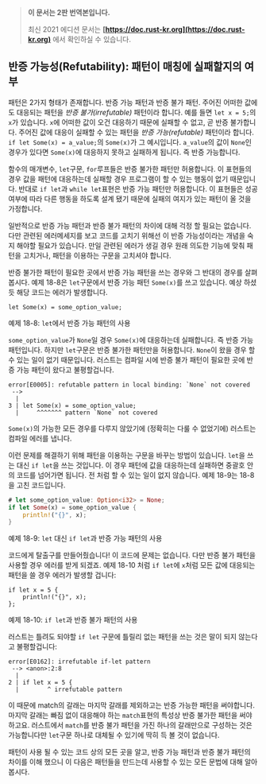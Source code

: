 > **이 문서는 2판 번역본입니다.**
>
> 최신 2021 에디션 문서는 **[https://doc.rust-kr.org](https://doc.rust-kr.org)** 에서 확인하실 수 있습니다.

## 반증 가능성(Refutability): 패턴이 매칭에 실패할지의 여부

패턴은 2가지 형태가 존재합니다. 반증 가능 패턴과 반증 불가 패턴. 주어진 어떠한 값에도
대응되는 패턴을 *반증 불가(irrefutable)* 패턴이라 합니다.
예를 들면 `let x = 5;`의 `x`가 있습니다. `x`에 어떠한 값이 오건 대응하기 때문에
실패할 수 없고, 곧 반증 불가합니다.
주어진 값에 대응이 실패할 수 있는 패턴을 *반증 가능(refutable)* 패턴이라 합니다.
`if let Some(x) = a_value;`의 `Some(x)`가 그 예시입니다. `a_value`의 값이
`None`인 경우가 있다면 `Some(x)`에 대응하지 못하고 실패하게 됩니다. 즉 반증 가능합니다.

함수의 매개변수, `let`구문, `for`루프들은 반증 불가한 패턴만 허용합니다.
이 표현들의 경우 값을 패턴에 대응하는데 실패할 경우 프로그램이 할 수 있는 행동이
없기 때문입니다.
반대로 `if let`과 `while let`표현은 반증 가능 패턴만 허용합니다. 이 표현들은
성공 여부에 따라 다른 행동을 하도록 설계 됐기 때문에 실패의 여지가 있는 패턴이 올 것을
가정합니다.

일반적으로 반증 가능 패턴과 반증 불가 패턴의 차이에 대해 걱정 할 필요는 없습니다.
다만 관련된 에러메세지를 보고 코드를 고치기 위해선 이 반증 가능성이라는 개념을
숙지 해야할 필요가 있습니다.
만일 관련된 에러가 생길 경우 원래 의도한 기능에 맞춰 패턴을 고치거나,
패턴을 이용하는 구문을 고치셔야 합니다.

반증 불가한 패턴이 필요한 곳에서 반증 가능 패턴을 쓰는 경우와
그 반대의 경우를 살펴 봅시다.
예제 18-8은 `let`구문에서 반증 가능 패턴 `Some(x)`를 쓰고 있습니다.
예상 하셨듯 해당 코드는 에러가 발생합니다.

```rust,ignore
let Some(x) = some_option_value;
```

<span class="caption">예제 18-8: `let`에서 반증 가능 패턴의 사용
</span>

`some_option_value`가 `None`일 경우 `Some(x)`에 대응하는데 실패합니다.
즉 반증 가능 패턴입니다. 하지만 `let`구문은 반증 불가한 패턴만을 허용합니다.
`None`이 왔을 경우 할 수 있는 일이 없기 때문입니다.
러스트는 컴파일 시에 반증 불가 패턴이 필요한 곳에 반증 가능 패턴이 왔다고
불평할겁니다.

```text
error[E0005]: refutable pattern in local binding: `None` not covered
 -->
  |
3 | let Some(x) = some_option_value;
  |     ^^^^^^^ pattern `None` not covered
```

`Some(x)`의 가능한 모든 경우를 다루지 않았기에 (정확히는 다룰 수 없었기에) 러스트는
컴파일 에러를 냅니다.

이런 문제를 해결하기 위해 패턴을 이용하는 구문을 바꾸는 방법이 있습니다.
`let`을 쓰는 대신 `if let`을 쓰는 것입니다.
이 경우 패턴에 값을 대응하는데 실패하면 중괄호 안의 코드를 넘어가면 됩니다.
전 처럼 할 수 있는 일이 없지 않습니다.
예제 18-9는 18-8을 고친 코드입니다.

```rust
# let some_option_value: Option<i32> = None;
if let Some(x) = some_option_value {
    println!("{}", x);
}
```

<span class="caption">예제 18-9: `let` 대신 `if let`과 반증 가능 패턴의 사용
</span>

코드에게 탈출구를 만들어줬습니다!
이 코드에 문제는 없습니다. 다만 반증 불가 패턴을 사용할 경우 에러를 받게 되겠죠.
예제 18-10 처럼 `if let`에 `x`처럼 모든 값에 대응되는 패턴을 쓸 경우 에러가
발생할 겁니다:

```rust,ignore
if let x = 5 {
    println!("{}", x);
};
```

<span class="caption">예제 18-10: `if let`과 반증 불가 패턴의 사용
</span>

러스트는 틀려도 되야할 `if let` 구문에 틀릴리 없는 패턴을 쓰는 것은 말이 되지
않는다고 불평할겁니다:

```text
error[E0162]: irrefutable if-let pattern
 --> <anon>:2:8
  |
2 | if let x = 5 {
  |        ^ irrefutable pattern
```

이 때문에 match의 갈래는 마지막 갈래를 제외하고는 반증 가능한 패턴을 써야합니다.
마지막 갈래는 빠짐 없이 대응해야 하는 `match`표현의 특성상 반증 불가한 패턴을
써야하고요.
러스트에서 `match`를 반증 불가 패턴을 가진 하나의 갈래만으로 구성하는 것은
가능합니다만 `let`구문 하나로 대체될 수 있기에 딱히 득 볼 것이 없습니다.

패턴이 사용 될 수 있는 코드 상의 모든 곳을 알고, 반증 가능 패턴과 반증 불가 패턴의
차이를 이해 했으니 이 다음은 패턴들을 만드는데 사용할 수 있는 모든 문법에 대해
알아봅시다.